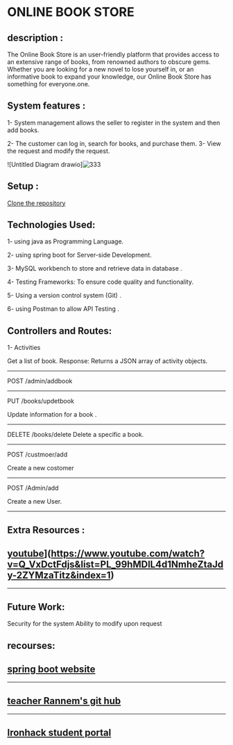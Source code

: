 


#                                                                             ONLINE BOOK STORE                                                                   

## description :

The Online Book Store is an user-friendly platform that provides access to an extensive range of books, from renowned authors to obscure gems. Whether you are looking for a new novel to lose yourself in, or an informative book to expand your knowledge, our Online Book Store has something for everyone.one.

## System features : 

1- System management allows the seller to register in the system and then add books.

2- The customer can log in, search for books, and purchase them.
3- View the request and modify the request.

![Untitled Diagram drawio]![333](https://github.com/Tahani-1/Project1/assets/145428676/c3d47179-e958-4d7b-b73e-bb1a63071887)

## Setup : 

  [Clone the repository]( https:https://github.com/Razanalial/kids-center-project.gitL)

## Technologies Used:

1- using java as Programming Language.

2- using spring boot for Server-side Development.

3-  MySQL workbench to  store and retrieve data in database .

4- Testing Frameworks: To ensure code quality and functionality.

5-  Using a version control system (Git) .

6- using Postman to allow API Testing .

 ## Controllers and Routes:

1- Activities


 
Get a list of book.
Response: Returns a JSON array of activity objects.

**********************************************
POST /admin/addbook


***********************************************
PUT /books/updetbook
 
Update information for a book .


*************************************************
DELETE /books/delete
Delete a specific a book.




**********************************************
POST /custmoer/add

Create a new costomer



**********************************************
POST /Admin/add

Create a new User.

____________________________________________________
## Extra Resources :

## [youtube]([https://trello.com/b/TtzYxB25/sda-firstproject)](https://www.youtube.com/watch?v=Q_VxDctFdjs&list=PL_99hMDlL4d1NmheZtaJdy-2ZYMzaTitz&index=1)

-----------------------------------------------------
## Future Work:
Security for the system
Ability to modify upon request

## recourses:
## [spring boot website ](https://spring.io/projects/spring-boot)
--------------------------------------------------------------------------------------

## [teacher Rannem's git hub ](https://github.com/raneemr05/springdatajpa.git)

--------------------------------------------------------------------------------------
## [ Ironhack student portal](https://my.ironhack.com/student/portal)

